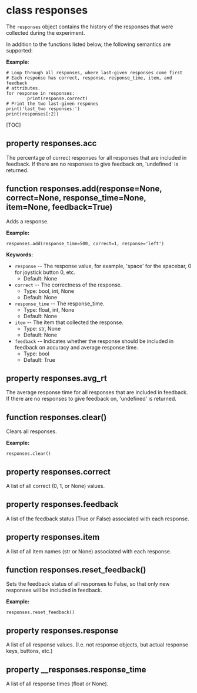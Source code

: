 <div class="ClassDoc YAMLDoc" id="responses" markdown="1">

# class __responses__

The `responses` object contains the history of the responses that were
collected during the experiment.

In addition to the functions listed below, the following semantics are
supported:

__Example__:

~~~ .python
# Loop through all responses, where last-given responses come first
# Each response has correct, response, response_time, item, and feedback
# attributes.
for response in responses:
        print(response.correct)
# Print the two last-given respones
print('last_two responses:')
print(responses[:2])
~~~

[TOC]

<div class="PropertyDoc YAMLDoc" id="responses-acc" markdown="1">

## property __responses.acc__

The percentage of correct responses for all responses that are included in feedback. If there are no responses to give feedback on, 'undefined' is returned.

</div>

[responses.acc]: #responses-acc
[acc]: #responses-acc

<div class="FunctionDoc YAMLDoc" id="responses-add" markdown="1">

## function __responses\.add__\(response=None, correct=None, response\_time=None, item=None, feedback=True\)

Adds a response.

__Example:__

~~~ .python
responses.add(response_time=500, correct=1, response='left')
~~~

__Keywords:__

- `response` -- The response value, for example, 'space' for the spacebar, 0 for joystick button 0, etc.
	- Default: None
- `correct` -- The correctness of the response.
	- Type: bool, int, None
	- Default: None
- `response_time` -- The response_time.
	- Type: float, int, None
	- Default: None
- `item` -- The item that collected the response.
	- Type: str, None
	- Default: None
- `feedback` -- Indicates whether the response should be included in feedback on accuracy and average response time.
	- Type: bool
	- Default: True

</div>

[responses.add]: #responses-add
[add]: #responses-add

<div class="PropertyDoc YAMLDoc" id="responses-avg_rt" markdown="1">

## property __responses.avg_rt__

The average response time for all responses that are included in feedback. If there are no responses to give feedback on, 'undefined' is returned.

</div>

[responses.avg_rt]: #responses-avg_rt
[avg_rt]: #responses-avg_rt

<div class="FunctionDoc YAMLDoc" id="responses-clear" markdown="1">

## function __responses\.clear__\(\)

Clears all responses.

__Example:__

~~~ .python
responses.clear()
~~~

</div>

[responses.clear]: #responses-clear
[clear]: #responses-clear

<div class="PropertyDoc YAMLDoc" id="responses-correct" markdown="1">

## property __responses.correct__

A list of all correct (0, 1, or None) values.

</div>

[responses.correct]: #responses-correct
[correct]: #responses-correct

<div class="PropertyDoc YAMLDoc" id="responses-feedback" markdown="1">

## property __responses.feedback__

A list of the feedback status (True or False) associated with each response.

</div>

[responses.feedback]: #responses-feedback
[feedback]: #responses-feedback

<div class="PropertyDoc YAMLDoc" id="responses-item" markdown="1">

## property __responses.item__

A list of all item names (str or None) associated with each response.

</div>

[responses.item]: #responses-item
[item]: #responses-item

<div class="FunctionDoc YAMLDoc" id="responses-reset_feedback" markdown="1">

## function __responses\.reset\_feedback__\(\)

Sets the feedback status of all responses to False, so that only new responses will be included in feedback.

__Example:__

~~~ .python
responses.reset_feedback()
~~~

</div>

[responses.reset_feedback]: #responses-reset_feedback
[reset_feedback]: #responses-reset_feedback

<div class="PropertyDoc YAMLDoc" id="responses-response" markdown="1">

## property __responses.response__

A list of all response values. (I.e. not response objects, but actual response keys, buttons, etc.)

</div>

[responses.response]: #responses-response
[response]: #responses-response

<div class="PropertyDoc YAMLDoc" id="responses-response_time" markdown="1">

## property __responses.response_time

A list of all response times (float or None).

</div>

[responses.response_time]: #responses-response_time
[response_time]: #responses-response_time

</div>

[responses]: #responses


